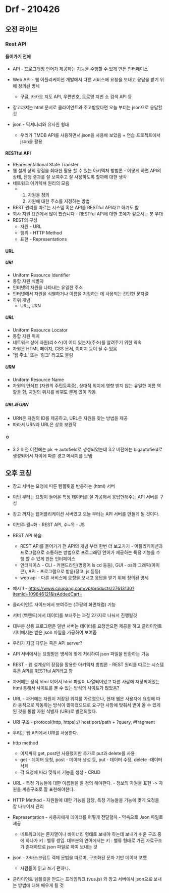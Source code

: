 # Drf - 210426



## 오전 라이브



### Rest API



#### 들어가기 전에

- API - 프로그래밍 언어가 제공하는 기능을 수행할 수 있게 만든 인터페이스
- Web API - 웹 어플리케이션 개발에서 다른 서비스에 요청을 보내고 응답을 받기 위해 정의된 명세
  - 구글, 카카오 지도 API, 우편번호, 도로명 지번 소 검색 API 등

- 장고까지는 html 문서로 클라이언트와 주고받았다면 오늘 부터는 json으로 응답할 것
- json - 딕셔너리와 유사한 형태
  - 우리가 TMDB API를 사용하면서 json을 사용해 보았음 + 연습 프로젝트에서 json을 활용



#### RESTful API

- REpresentational State Transter
- 웹 설계 상의 장점을 최대한 활용 할 수 있는 아키텍처 방법론 - 어떻게 하면 API의 상태, 진행 결과를 잘 보여주고 잘 사용하도록 할까에 대한 생각
- 네트워크 아키텍쳐 원리의 모음
  - 1. 자원을 정의
    2. 자원에 대한 주소를 지정하는 방법
- REST 원리를 따르는 시스템 혹은 API를 RESTful API라고 하기도 함
- 회사 지원 요건에서 많이 봤습니다 - RESTful API에 대한 조예가 깊으시는 분 우대
- REST의 구성
  - 자원 - URL
  - 행위 - HTTP Method
  - 표현 - Representations



#### URL

##### URI

- Uniform Resource Identifier
- 통합 자원 식별자
- 인터넷의 자원을 나타내는 유일한 주소
- 인터넷에서 자원을 식별하거나 이름을 지정하는 데 사용되는 간단한 문자열
- 하위 개념
  - URL, URN



##### URL

- Uniform Resource Locator
- 통합 자원 위치
- 네트워크 상에 자원(리소스)이 어디 있는지(주소)를 알려주기 위한 약속
- 자원은 HTML 페이지, CSS 문서, 이미지 등이 될 수 있음
- '웹 주소' 또는 '링크' 라고도 불림



##### URN

- Uniform Resource Name
- 자원의 인식표 (자원의 주민등록증), 상대적 위치에 영향 받지 않는 유일한 이름 역할을 함, 자원의 위치를 바꿔도 문제 없이 작동



##### URL과 URN

- URN은 자원의 ID를 제공하고, URL은 자원을 찾는 방법을 제공
- 따라서 URN과 URL은 상호 보완적





#### ㅇ

- 3.2 버전 이전에는 pk -> autofield로 생성되었는데 3.2 버전에는 bigautofield로 생성되어서 차이에 따른 경고 메세지를 보냄







## 오후 코칭

- 장고 서버는 요청에 따른 템플릿을 반응하는 (html) 서버
- 이번 부터는 요청이 들어온 특정 데이터를 잘 가공해서 응답만해주는 API 서버를 구성

- 장고 까지는 웹어플리케이션 서버였고 오늘 부터는 API 서버를 만들게 될 것이다.
- 이번주 월~화 - REST API, 수~목 - JS
- REST API 복습 
  - REST API를 들어가기 전 API의 개념 부터 한번 더 보고가기 - 어플리케이션과 프로그램으로 소통하는 방법으로 프로그래밍 언어가 제공하는 특정 기능을 수행 할 수 있게 만든 인터페이스
  - 인터페이스 - CLI - 커맨드라인(명령어 ls cd 등등), GUI - os와 그래픽(아이콘), API - 프로그램으로 받음(장고, js 등등)
  - web api - 다른 서비스에 요청을 보내고 응답을 받기 위해 정의된 명세
- 예시 1 - https://www.coupang.com/vp/products/27613130?itemId=109846121&isAddedCart=
- 클라이언트 사이드에서 보여주는 (쿠팡의 화면처럼) 기능
- 서버 (백엔드)에서 데이터를 보내주는 과정 2가지로 나눠서 진행될것

- 대부분 상용 프로그램은 일반 서버는 데이터를 요청받으면 제공을 하고 클라이언트 서버에서는 받은 json 파일을 가공하여 보여줌
- 우리가 지금 다루는 쪽은 API server? 
- API 서버에서는 요청받은 명세에 맞게 처리하여 json 파일을 반환하는 기능
- REST - 웹 설계상의 장점을 활용한 아키텍처 방법론 - REST 원리를 따르는 시스템 혹은 API를 RESTful API라고 함



- 과거에는 정적 html 이어서 html 파일이 나열되어있고 다른 사람에 저장되어있는 html 통해서 사이트를 볼 수 있는 방식의 사이트가 많았음?
- URL - 과거에는 자원이 저장된 위치를 가르켰으나, 현재 웹은 사용자에 요청에 따라 동적으로 작동하는 방식이 많아졌으므로 요구한 사항에 맞춰서 받아 올 수 있게 된 것을 통합 자원 식별자 (URI)로 발전되었다.
- URI 구조 - protocol(http, https):// host:port/path + ?query, #fragment
- 우리는 웹 API에서 URI를 사용한다.
- http method
  - 이제까지 get, post만 사용했지만 추가로 put과 delete를 사용
  - get - 데이터 요청, post - 데이터 생성 등, put - 데이터 수정, delete -데이터 삭제
  - 각 요청에 따라 맞춰서 기능을 생성 - CRUD
- URL - 특정 기능들에 대한 이름들을 잘 정의 해야한다. - 정보의 자원을 표현 -> 자원을 계층구조로 잘 표현해야한다.
- HTTP Method - 자원들에 대한 기능을 담당, 특정 기능들을 기능에 맞게 요청을 잘 나누어서 관리
- Representation - 사용자에게 데이터를 어떻게 전달할까 - 약속으로 Json 파일로 제공
  - 네트워크에는 문자열이나 바이너리 형태로 보내야 하는데 보내기 쉬운 구조 중에 하나가 키 : 밸류 쌍임. 대부분의 언어에서는 키 : 밸류 형태로 가진 자료구조가 존재하므로 json 파일로 하여 보내는 것
- json - 자바스크립트 객체 문법을 따르며, 구조화된 문자 기반 데이터 포멧
  - 사람들이 읽고 쓰기 편하다.

- 클라이언트 템플릿을 만드는 프레임워크 (vus.js) 와 장고 서버에서 json으로 보내는 방법에 대해 배우게 될 것